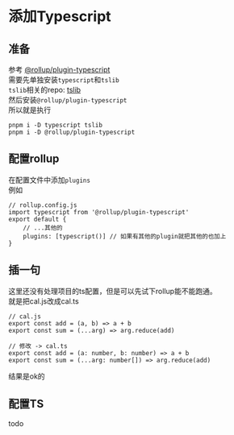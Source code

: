 # 添加Typescript
## 准备
参考 [@rollup/plugin-typescript](https://github.com/rollup/plugins/tree/master/packages/typescript)   
需要先单独安装```typescript```和```tslib```   
```tslib```相关的repo: [tslib](https://github.com/Microsoft/tslib)   
然后安装```@rollup/plugin-typescript```   
所以就是执行
```
pnpm i -D typescript tslib
pnpm i -D @rollup/plugin-typescript
```
##  配置rollup
在配置文件中添加```plugins```   
例如
```
// rollup.config.js
import typescript from '@rollup/plugin-typescript'
export default {
    // ...其他的
    plugins: [typescript()] // 如果有其他的plugin就把其他的也加上
}
```

## 插一句
这里还没有处理项目的ts配置，但是可以先试下rollup能不能跑通。   
就是把cal.js改成cal.ts
```
// cal.js
export const add = (a, b) => a + b
export const sum = (...arg) => arg.reduce(add)

// 修改 -> cal.ts
export const add = (a: number, b: number) => a + b
export const sum = (...arg: number[]) => arg.reduce(add)
```
结果是ok的

## 配置TS
todo